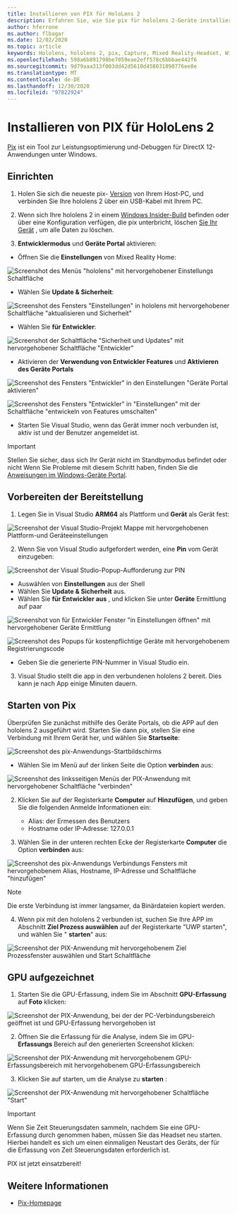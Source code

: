 ```yaml
---
title: Installieren von PIX für HoloLens 2
description: Erfahren Sie, wie Sie pix für hololens 2-Geräte installieren.
author: hferrone
ms.author: flbagar
ms.date: 12/02/2020
ms.topic: article
keywords: Hololens, hololens 2, pix, Capture, Mixed Reality-Headset, Windows Mixed Reality-Headset, Virtual Reality-Headset
ms.openlocfilehash: 598a6b891798be7059eae2eff578c6bbbae442f6
ms.sourcegitcommit: 9d79aaa313f003dd42d5610d458031890776ee8e
ms.translationtype: MT
ms.contentlocale: de-DE
ms.lasthandoff: 12/30/2020
ms.locfileid: "97822924"
---
```

# <a name="installing-pix-for-hololens-2"></a>Installieren von PIX für HoloLens 2

[Pix](https://devblogs.microsoft.com/pix) ist ein Tool zur Leistungsoptimierung und-Debuggen für DirectX 12-Anwendungen unter Windows. 

## <a name="setup"></a>Einrichten

1. Holen Sie sich die neueste pix- [Version]( https://devblogs.microsoft.com/pix/download) von Ihrem Host-PC, und verbinden Sie Ihre hololens 2 über ein USB-Kabel mit Ihrem PC.

2. Wenn sich Ihre hololens 2 in einem [Windows Insider-Build](https://insider.windows.com) befinden oder über eine Konfiguration verfügen, die pix unterbricht, löschen  [Sie Ihr Gerät](https://docs.microsoft.com/hololens/hololens-recovery) , um alle Daten zu löschen.

3. **Entwicklermodus** und **Geräte Portal** aktivieren:

* Öffnen Sie die **Einstellungen** von Mixed Reality Home:

![Screenshot des Menüs "hololens" mit hervorgehobener Einstellungs Schaltfläche](images/pix-img-01.jpg)

* Wählen Sie **Update & Sicherheit**:

![Screenshot des Fensters "Einstellungen" in hololens mit hervorgehobener Schaltfläche "aktualisieren und Sicherheit"](images/pix-img-02.jpg)

* Wählen Sie **für Entwickler**:

![Screenshot der Schaltfläche "Sicherheit und Updates" mit hervorgehobener Schaltfläche "Entwickler"](images/pix-img-03.jpg)

* Aktivieren der **Verwendung von Entwickler Features** und **Aktivieren des Geräte Portals**

![Screenshot des Fensters "Entwickler" in den Einstellungen "Geräte Portal aktivieren"](images/pix-img-04.jpg)

![Screenshot des Fensters "Entwickler" in "Einstellungen" mit der Schaltfläche "entwickeln von Features umschalten"](images/pix-img-05.jpg)

* Starten Sie Visual Studio, wenn das Gerät immer noch verbunden ist, aktiv ist und der Benutzer angemeldet ist.

> [!IMPORTANT]
> Stellen Sie sicher, dass sich Ihr Gerät nicht im Standbymodus befindet oder nicht Wenn Sie Probleme mit diesem Schritt haben, finden Sie die [Anweisungen im Windows-Geräte Portal](https://docs.microsoft.com/windows/mixed-reality/develop/platform-capabilities-and-apis/using-the-windows-device-portal).

## <a name="preparing-for-deployment"></a>Vorbereiten der Bereitstellung

1. Legen Sie in Visual Studio **ARM64** als Plattform und **Gerät** als Gerät fest:

![Screenshot der Visual Studio-Projekt Mappe mit hervorgehobenen Plattform-und Geräteeinstellungen](images/pix-img-06.png)

2. Wenn Sie von Visual Studio aufgefordert werden, eine **Pin** vom Gerät einzugeben:

![Screenshot der Visual Studio-Popup-Aufforderung zur PIN](images/pix-img-07.png)

* Auswählen von **Einstellungen** aus der Shell
* Wählen Sie **Update & Sicherheit** aus.
* Wählen Sie **für Entwickler aus** , und klicken Sie unter **Geräte** Ermittlung auf paar 

![Screenshot von für Entwickler Fenster "in Einstellungen öffnen" mit hervorgehobener Geräte Ermittlung](images/pix-img-08.jpg)

![Screenshot des Popups für kostenpflichtige Geräte mit hervorgehobenem Registrierungscode](images/pix-img-09.jpg)

* Geben Sie die generierte PIN-Nummer in Visual Studio ein.

3. Visual Studio stellt die app in den verbundenen hololens 2 bereit. Dies kann je nach App einige Minuten dauern.

## <a name="launching-pix"></a>Starten von Pix

Überprüfen Sie zunächst mithilfe des Geräte Portals, ob die APP auf den hololens 2 ausgeführt wird. Starten Sie dann pix, stellen Sie eine Verbindung mit Ihrem Gerät her, und wählen Sie **Startseite**:

![Screenshot des pix-Anwendungs-Startbildschirms](images/pix-img-10.png)

* Wählen Sie im Menü auf der linken Seite die Option **verbinden** aus:

![Screenshot des linksseitigen Menüs der PIX-Anwendung mit hervorgehobener Schaltfläche "verbinden"](images/pix-img-11.png)

2. Klicken Sie auf der Registerkarte **Computer** auf **Hinzufügen**, und geben Sie die folgenden Anmelde Informationen ein:
    * Alias: der Ermessen des Benutzers
    * Hostname oder IP-Adresse: 127.0.0.1

3. Wählen Sie in der unteren rechten Ecke der Registerkarte **Computer** die Option **verbinden** aus:

![Screenshot des pix-Anwendungs Verbindungs Fensters mit hervorgehobenem Alias, Hostname, IP-Adresse und Schaltfläche "hinzufügen"](images/pix-img-12.png)

> [!NOTE]
> Die erste Verbindung ist immer langsamer, da Binärdateien kopiert werden.

4. Wenn pix mit den hololens 2 verbunden ist, suchen Sie Ihre APP im Abschnitt **Ziel Prozess auswählen** auf der Registerkarte "UWP starten", und wählen Sie " **starten**" aus:

![Screenshot der PIX-Anwendung mit hervorgehobenem Ziel Prozessfenster auswählen und Start Schaltfläche](images/pix-img-13.png)

## <a name="gpu-captured"></a>GPU aufgezeichnet

1. Starten Sie die GPU-Erfassung, indem Sie im Abschnitt **GPU-Erfassung** auf **Foto** klicken:

![Screenshot der PIX-Anwendung, bei der der PC-Verbindungsbereich geöffnet ist und GPU-Erfassung hervorgehoben ist](images/pix-img-14.png)

2. Öffnen Sie die Erfassung für die Analyse, indem Sie im GPU- **Erfassungs** Bereich auf den generierten Screenshot klicken:

![Screenshot der PIX-Anwendung mit hervorgehobenem GPU-Erfassungsbereich mit hervorgehobenem GPU-Erfassungsbereich](images/pix-img-15.png)

3. Klicken Sie auf starten, um die Analyse zu **starten** :

![Screenshot der PIX-Anwendung mit hervorgehobener Schaltfläche "Start"](images/pix-img-16.png)

> [!IMPORTANT]
> Wenn Sie Zeit Steuerungsdaten sammeln, nachdem Sie eine GPU-Erfassung durch genommen haben, müssen Sie das Headset neu starten. Hierbei handelt es sich um einen einmaligen Neustart des Geräts, der für die Erfassung von Zeit Steuerungsdaten erforderlich ist.

PIX ist jetzt einsatzbereit!

## <a name="see-also"></a>Weitere Informationen
* [Pix-Homepage](https://devblogs.microsoft.com/pix)